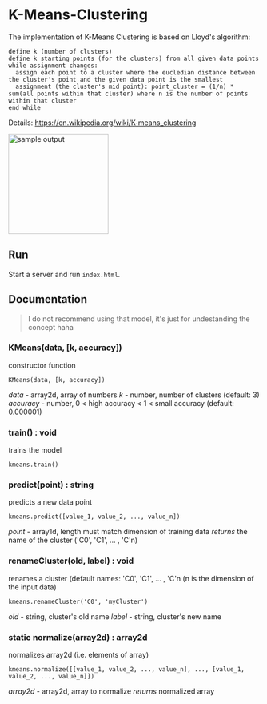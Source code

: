 # K-Means-Clustering

The implementation of K-Means Clustering is based on Lloyd's algorithm:

```
define k (number of clusters)
define k starting points (for the clusters) from all given data points
while assignment changes:
  assign each point to a cluster where the eucledian distance between the cluster's point and the given data point is the smallest
  assignment (the cluster's mid point): point_cluster = (1/n) * sum(all points within that cluster) where n is the number of points within that cluster
end while
```

Details: https://en.wikipedia.org/wiki/K-means_clustering

<img src="https://github.com/moritzmitterdorfer/K-Means-Clustering/blob/master/img.png" width="200" alt="sample output">

## Run
Start a server and run `index.html`.

## Documentation
> I do not recommend using that model, it's just for undestanding the concept haha

### KMeans(data, [k, accuracy])
constructor function
```
KMeans(data, [k, accuracy])
```
*data* - array2d, array of numbers
*k* - number, number of clusters (default: 3)
*accuracy* - number, 0 < high accuracy < 1 < small accuracy (default: 0.000001)

### train() : void
trains the model
```
kmeans.train()
```

### predict(point) : string
predicts a new data point
```
kmeans.predict([value_1, value_2, ..., value_n]) 
```
*point* - array1d, length must match dimension of training data
*returns* the name of the cluster ('C0', 'C1', ... , 'C'n)

### renameCluster(old, label) : void
renames a cluster (default names: 'C0', 'C1', ... , 'C'n (n is the dimension of the input data)
```
kmeans.renameCluster('C0', 'myCluster')
```
*old* - string, cluster's old name
*label* - string, cluster's new name

### static normalize(array2d) : array2d 
normalizes array2d (i.e. elements of array)
```
kmeans.normalize([[value_1, value_2, ..., value_n], ..., [value_1, value_2, ..., value_n]])
```
*array2d* - array2d, array to normalize
*returns* normalized array

